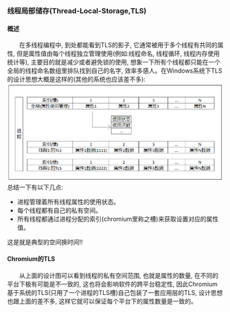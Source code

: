 ### 线程局部储存(Thread-Local-Storage,TLS)  
#### 概述  
&emsp;&emsp;在多线程编程中, 到处都能看到TLS的影子, 它通常被用于多个线程有共同的属性, 但是属性值由每个线程独立管理使用(例如:线程命名, 线程循环, 线程内存使用统计等), 主要目的就是减少或者避免锁的使用, 想象一下所有个线程都只能在一个全局的线程命名数组里排队找到自己的名字, 效率多感人。在Windows系统下TLS的设计思想大概是这样的(其他的系统也应该差不多):  
![text](thread_local_storage.png)  
总结一下有以下几点:  
- 进程管理着所有线程属性的使用状态。
- 每个线程都有自己的私有空间。
- 所有线程都通过进程分配的索引(chromium里称之槽)来获取设置对应的属性值。  
  
这是就是典型的空间换时间!!

#### Chromium的TLS
&emsp;&emsp;从上面的设计图可以看到线程的私有空间范围, 也就是属性的数量, 在不同的平台下极有可能是不一致的, 这也将会影响软件的跨平台稳定性, 因此Chromium基于系统的TLS(只用了一个进程的TLS槽)自己包装了一套应用层的TLS, 设计思想也跟上面的差不多, 这样它就可以保证每个平台下的属性数量是一致的。